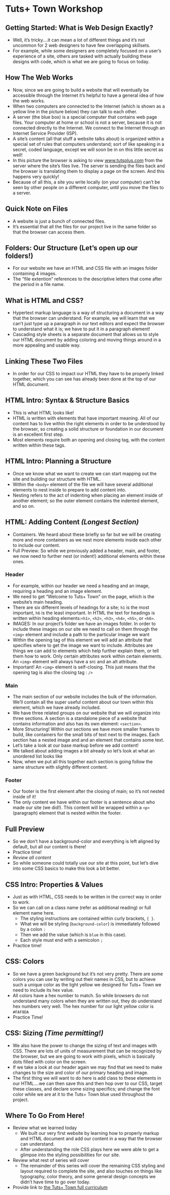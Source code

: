 # Tuts+ Town Workshop

## Getting Started: What is Web Design Exactly?
* Well, it’s tricky….it can mean a lot of different things and it’s not uncommon for 2 web designers to have few overlapping skillsets. 
* For example, while some designers are completely focused on a user’s experience of a site, others are tasked with actually building these designs with code, which is what we are going to focus on today.  

## How The Web Works
* Now, since we are going to build a website that will eventually be accessible through the Internet it’s helpful to have a general idea of how the web works. 
* When two computers are connected to the Internet (which is shown as a yellow line in the picture below) they can talk to each other.
* A server (the blue box) is a special computer that contains web page files. Your computer at home or school is not a server, because it is not connected directly to the Internet. We connect to the Internet through an Internet Service Provider (ISP).
* A site’s content (all that stuff a website talks about) is organized within a special set of rules that computers understand; sort of like speaking in a secret, coded language, except we will soon be in on this little secret as well!
* In this picture the browser is asking to view www.tutsplus.com from the server where the site’s files live. The server is sending the files back and the browser is translating them to display a page on the screen. And this happens very quickly!
* Because of all this, a site you write locally (on your computer) can’t be seen by other people on a different computer, until you move the files to a server. 

## Quick Note on Files 
* A website is just a bunch of connected files. 
* It’s essential that all the files for our project live in the same folder so that the browser can access them. 

## Folders: Our Structure (Let’s open up our folders!)
* For our website we have an HTML and CSS file with an images folder containing 4 images. 
* The “file extention” references to the descriptive letters that come after the period in a file name. 

## What is HTML and CSS?
* Hypertext markup language is a way of structuring a document in a way that the browser can understand. For example, we will learn that we can’t just type up a paragraph in our text editors and expect the browser to understand what it is; we have to put it in a paragraph element!
* Cascading style sheets is a separate document that allows us to style our HTML document by adding coloring and moving things around in a more appealing and usable way. 

## Linking These Two Files
* In order for our CSS to impact our HTML they have to be properly linked together, which you can see has already been done at the top of our HTML document. 

## HTML Intro: Syntax & Structure Basics
* This is what HTML looks like! 
* HTML is written with elements that have important meaning. All of our content has to live within the right elements in order to be understood by the browser, so creating a solid structure or foundation in our document is an excellent first step. 
* Most elements require both an opening and closing tag, with the content written within these tags. 

## HTML Intro: Planning a Structure 
* Once we know what we want to create we can start mapping out the site and building our structure with HTML. 
* Within the `<body>` element of the file we will have several additional elements to nest inside to prepare to add content into. 
* Nesting refers to the act of indenting when placing an element inside of another element; so the outer element contains the indented element, and so on. 

## HTML: Adding Content *(Longest Section)* 
* Containers. We heard about these briefly so far but we will be creating more and more containers as we nest more elements inside each other to include our content. 
* Full Preview: So while we previously added a header, main, and footer, we now need to further nest (or indent!) additional elements within these ones. 

### Header
* For example, within our header we need a heading and an image, requiring a heading and an image element. 
* We need to get “Welcome to Tuts+ Town” on the page, which is the website’s main heading.
* There are six different levels of headings for a site; `h1` is the most important, `h6` is the least important. In HTML the text for headings is written within heading elements:`<h1>`, `<h2>`, `<h3>`, `<h4>`, `<h5>`, or `<h6>`.
* IMAGES: In our project’s folder we have an images folder. In order to include these images on our site we need to call on them through the `<img>` element and include a path to the particular image we want
* Within the opening tag of this element we will add an attribute that specifies where to get the image we want to include. Attributes are things we can add to elements which help further explain them, or tell them how to work. Only certain attributes work within certain elements. An `<img>` element will always have a src and an alt attribute.
* Important! An `<img>` element is self-closing. This just means that the opening tag is also the closing tag : `/>`
### Main
* The main section of our website includes the bulk of the information. We’ll contain all the super useful content about our town within this <main> element, which we have already included. 
* We have three related groups on our website that we will organize into three sections. A section is a standalone piece of a website that contains information and also has its own element: `<section>`.
* More Structuring! Within our sections we have more smaller frames to build, like containers for the small bits of text next to the images. Each section has a nested image and and an element that contains some text.
* Let’s take a look at our base markup before we add content!
* We talked about adding images a bit already so let’s look at what an unordered list looks like 
* Now, when we put all this together each section is going follow the same structure with slightly different content. 

### Footer
* Our footer is the first element after the closing of main; so it’s not nested inside of it!
* The only content we have within our footer is a sentence about who made our site (we did!). This content will be wrapped within a `<p>` (paragraph) element that is nested within the footer.

## Full Preview
* So we don’t have a background-color and everything is left aligned by default, but all our content is there! 
* Practice time!
* *Review all content* 
* So while someone could totally use our site at this point, but let’s dive into some CSS basics to make this look a bit better. 

## CSS Intro: Properties & Values
* Just as with HTML, CSS needs to be written in the correct way in order to work. 
* So we can call on a class name (refer as additional reading) or full element name here. 
	* The styling instructions are contained within curly brackets, `{ }`. 
	* What we will be styling (`background-color`) is immediately followed by a colon `:` 
	* Then we add the value (which is `blue` in this case). 
	* Each style must end with a semicolon `;` 
* Practice time!

## CSS: Colors 
* So we have a green background but it’s not very pretty. There are some colors you can use by writing out their names in CSS, but to achieve such a unique color as the light yellow we designed for Tuts+ Town we need to include its hex value. 
* All colors have a hex number to match. So while browsers do not understand many colors when they are written out, they do understand hex numbers very well. The hex number for our light yellow color is `#FAF8DA` 
* Practice Time! 

## CSS: Sizing *(Time permitting!)*
* We also have the power to change the sizing of text and images with CSS. There are lots of units of measurement that can be recognized by the browser, but we are going to work with pixels, which is basically dots filled with color on the screen. 
* If we take a look at our header again we may find that we need to make changes to the size and color of our primary heading and image. 
* The first thing we will want to do here is add class to these elements in our HTML….we can then save this and then hop over to our CSS, target these classes, and declare some sizing specifics; and change the font color while we are at it to the Tuts+ Town blue used throughout the project. 

## Where To Go From Here!
* Review what we learned today
	* We built our very first website by learning how to properly markup and HTML document and add our content in a way that the browser can understand.
	* After understanding the role CSS plays here we were able to get a glimpse into the styling possibilities for our site.  
* Review what rest of series will cover 
	* The remainder of this series will cover the remaining CSS styling and layout required to complete the site, and also touches on things like typography, color theory, and some general design concepts we didn’t have time to go over today. 
* Provide link to [the Tuts+ Town full curriculum](http://webdesign.tutsplus.com/series/web-design-for-kids--cms-823)
